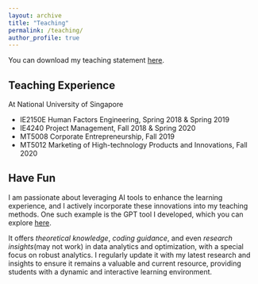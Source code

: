 ```yaml
---
layout: archive
title: "Teaching"
permalink: /teaching/
author_profile: true
---
```


You can download my teaching statement [here](/file/teaching.pdf).

## Teaching Experience 
At National University of Singapore
* IE2150E Human Factors Engineering, Spring 2018 & Spring 2019
* IE4240 Project Management, Fall 2018 & Spring 2020
* MT5008 Corporate Entrepreneurship, Fall 2019
* MT5012 Marketing of High-technology Products and Innovations, Fall 2020

## Have Fun
I am passionate about leveraging AI tools to enhance the learning experience, and I actively incorporate these innovations into my teaching methods. One such example is the GPT tool I developed, which you can explore [here](https://chatgpt.com/g/g-28pRRZME3-your-analytics-buddy). 

It offers _theoretical knowledge_, _coding guidance_, and even _research insights_(may not work) in data analytics and optimization, with a special focus on robust analytics. I regularly update it with my latest research and insights to ensure it remains a valuable and current resource, providing students with a dynamic and interactive learning environment.
